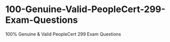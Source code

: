 # 100-Genuine-Valid-PeopleCert-299-Exam-Questions
100% Genuine &amp; Valid PeopleCert 299 Exam Questions
